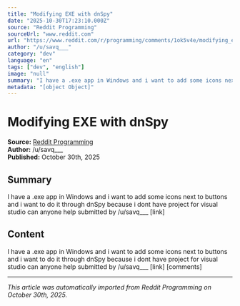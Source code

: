 ```yaml
---
title: "Modifying EXE with dnSpy"
date: "2025-10-30T17:23:10.000Z"
source: "Reddit Programming"
sourceUrl: "www.reddit.com"
url: "https://www.reddit.com/r/programming/comments/1ok5v4e/modifying_exe_with_dnspy/"
author: "/u/savq___"
category: "dev"
language: "en"
tags: ["dev", "english"]
image: "null"
summary: "I have a .exe app in Windows and i want to add some icons next to buttons and i want to do it through dnSpy because i dont have project for visual studio can anyone help submitted by /u/savq___ [link]"
metadata: "[object Object]"
---
```


# Modifying EXE with dnSpy

**Source:** [Reddit Programming](https://www.reddit.com/r/programming/comments/1ok5v4e/modifying_exe_with_dnspy/)  
**Author:** /u/savq___  
**Published:** October 30th, 2025  

## Summary

I have a .exe app in Windows and i want to add some icons next to buttons and i want to do it through dnSpy because i dont have project for visual studio can anyone help submitted by /u/savq___ [link]

## Content

I have a .exe app in Windows and i want to add some icons next to buttons and i want to do it through dnSpy because i dont have project for visual studio can anyone help submitted by /u/savq___ [link] [comments]

---

*This article was automatically imported from Reddit Programming on October 30th, 2025.*
